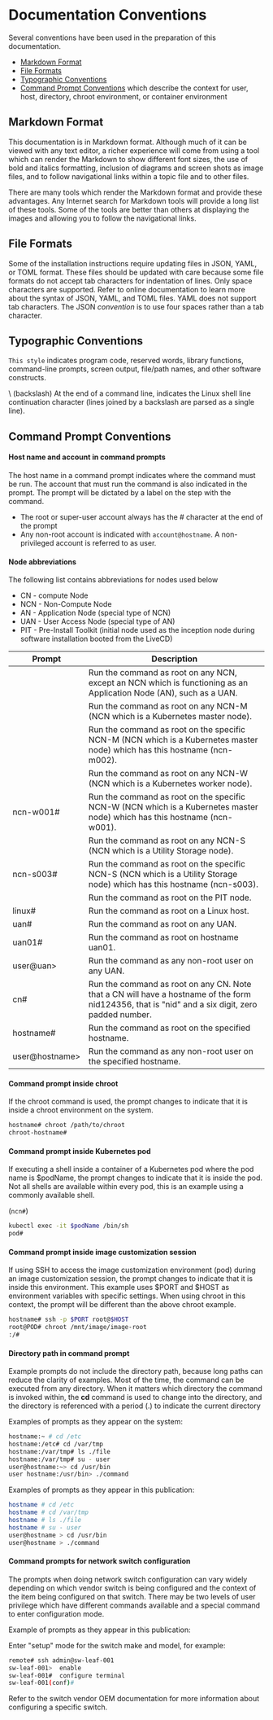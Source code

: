 # Documentation Conventions

Several conventions have been used in the preparation of this documentation.

   * [Markdown Format](#markdown-format)
   * [File Formats](#file-formats)
   * [Typographic Conventions](#typographic-conventions)
   * [Command Prompt Conventions](#command-prompt-conventions) which describe the context for user, host, directory, chroot environment, or container environment

## Markdown Format

This documentation is in Markdown format. Although much of it can be viewed with any text editor,
a richer experience will come from using a tool which can render the Markdown to show different font
sizes, the use of bold and italics formatting, inclusion of diagrams and screen shots as image files,
and to follow navigational links within a topic file and to other files.

There are many tools which render the Markdown format and provide these advantages. Any Internet search
for Markdown tools will provide a long list of these tools. Some of the tools are better than others
at displaying the images and allowing you to follow the navigational links.

## File Formats

Some of the installation instructions require updating files in JSON, YAML, or TOML format. These files should be updated with care because some file formats do not accept tab characters for indentation of lines. Only space characters are supported. Refer to online documentation to learn more about the syntax of JSON, YAML, and TOML files. YAML does not support tab characters. The JSON *convention* is to use four spaces rather than a tab character.

## Typographic Conventions

`This style` indicates program code, reserved words, library functions, command-line prompts,
screen output, file/path names, and other software constructs.

\ (backslash) At the end of a command line, indicates the Linux shell line continuation character
(lines joined by a backslash are parsed as a single line).

## Command Prompt Conventions

#### Host name and account in command prompts

The host name in a command prompt indicates where the command must be run. The account that must run the command is also indicated in the prompt. The prompt will be dictated by a label on the step with the command.
- The root or super-user account always has the # character at the end of the prompt
- Any non-root account is indicated with `account@hostname`. A non-privileged account is referred to as user.

#### Node abbreviations
The following list contains abbreviations for nodes used below

* CN - compute Node
* NCN - Non-Compute Node
* AN - Application Node (special type of NCN)
* UAN - User Access Node (special type of AN)
* PIT - Pre-Install Toolkit (initial node used as the inception node during software installation booted from the LiveCD)

| Prompt | Description |
| ------ | ----------- |
| | Run the command as root on any NCN, except an NCN which is functioning as an Application Node (AN), such as a UAN. |
| | Run the command as root on any NCN-M (NCN which is a Kubernetes master node).|
| | Run the command as root on the specific NCN-M (NCN which is a Kubernetes master node) which has this hostname (ncn-m002). |
| | Run the command as root on any NCN-W (NCN which is a Kubernetes worker node).|
| ncn-w001# | Run the command as root on the specific NCN-W (NCN which is a Kubernetes master node) which has this hostname (ncn-w001). |
| | Run the command as root on any NCN-S (NCN which is a Utility Storage node).|
| ncn-s003# | Run the command as root on the specific NCN-S (NCN which is a Utility Storage node) which has this hostname (ncn-s003). |
| | Run the command as root on the PIT node. |
| linux# | Run the command as root on a Linux host. |
| uan# | Run the command as root on any UAN. |
| uan01# | Run the command as root on hostname uan01. |
| user@uan> | Run the command as any non-root user on any UAN. |
| cn# | Run the command as root on any CN. Note that a CN will have a hostname of the form nid124356, that is "nid" and a six digit, zero padded number. |
| hostname# | Run the command as root on the specified hostname. |
| user@hostname> | Run the command as any non-root user on the specified hostname. |

#### Command prompt inside chroot

If the chroot command is used, the prompt changes to indicate
that it is inside a chroot environment on the system.

```bash
hostname# chroot /path/to/chroot
chroot-hostname#

```

#### Command prompt inside Kubernetes pod

If executing a shell inside a container of a Kubernetes pod where
the pod name is $podName, the prompt changes to indicate that it
is inside the pod. Not all shells are available within every pod, this
is an example using a commonly available shell.

(`ncn#`)
```bash
kubectl exec -it $podName /bin/sh
pod#
```

#### Command prompt inside image customization session

If using SSH to access the image customization environment (pod)
during an image customization session, the prompt
changes to indicate that it is inside this environment.
This example uses $PORT and $HOST as
environment variables with specific settings. When using chroot in
this context, the prompt will be different than the above chroot
example.

```bash
hostname# ssh -p $PORT root@$HOST
root@POD# chroot /mnt/image/image-root
:/#
```

#### Directory path in command prompt

Example prompts do not include the directory path, because long
paths can reduce the clarity of examples. Most of the time, the
command can be executed from any directory. When it matters
which directory the command is invoked within, the **cd** command
is used to change into the directory, and the directory is referenced
with a period (.) to indicate the current directory

Examples of prompts as they appear on the system:

```bash
hostname:~ # cd /etc
hostname:/etc# cd /var/tmp
hostname:/var/tmp# ls ./file
hostname:/var/tmp# su - user
user@hostname:~> cd /usr/bin
user hostname:/usr/bin> ./command
```

Examples of prompts as they appear in this publication:

```bash
hostname # cd /etc
hostname # cd /var/tmp
hostname # ls ./file
hostname # su - user
user@hostname > cd /usr/bin
user@hostname > ./command
```

#### Command prompts for network switch configuration

The prompts when doing network switch configuration can vary widely
depending on which vendor switch is being configured and the context
of the item being configured on that switch. There may be two levels
of user privilege which have different commands available and a
special command to enter configuration mode.

Example of prompts as they appear in this publication:

Enter "setup" mode for the switch make and model, for example:
```bash
remote# ssh admin@sw-leaf-001
sw-leaf-001>  enable
sw-leaf-001#  configure terminal
sw-leaf-001(conf)#
```

Refer to the switch vendor OEM documentation for more information about configuring a specific switch.

